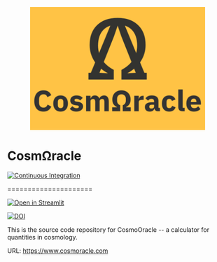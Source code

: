<p align="center">
<img width="400px" src="https://github.com/nikosarcevic/CosmOracle/blob/main/images/LogowName.png"/>
</p>

# CosmΩracle


[![Continuous Integration](https://github.com/nikosarcevic/CosmOracle/actions/workflows/main.yaml/badge.svg?branch=main)](https://github.com/nikosarcevic/CosmOracle/actions/workflows/main.yaml)

=====================


[![Open in Streamlit](https://static.streamlit.io/badges/streamlit_badge_black_white.svg)](https://share.streamlit.io/nikosarcevic/cosmoracle/main)

[![DOI](https://zenodo.org/badge/440653118.svg)](https://zenodo.org/badge/latestdoi/440653118)

This is the source code repository for CosmoOracle -- a calculator for quantities in cosmology.

URL: https://www.cosmoracle.com
